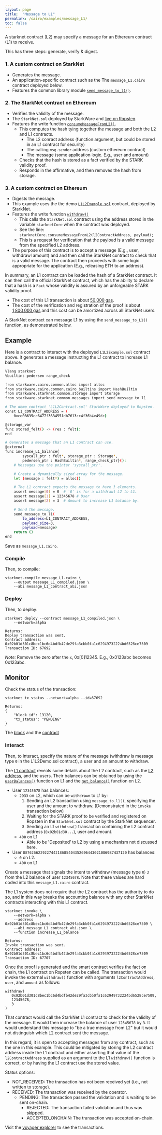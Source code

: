 ```yaml
---
layout: page
title:  "Message to L1"
permalink: /cairo/examples/message_L1/
toc: false
---
```


A starknet contract (L2) may specify a message for an Ethereum contract (L1) to receive.

This has three steps: generate, verify & digest.

### 1. A custom contract on StarkNet

- Generates the message.
- An application-specific contract such as the The `message_L1.cairo` contract deployed below.
- Features the common library module [`send_message_to_l1()`](https://github.com/starkware-libs/cairo-lang/blob/master/src/starkware/starknet/common/messages.cairo).

### 2. The StarkNet contract on Ethereum

- Verifies the validity of the message.
- The `StarkNet.sol` deployed by StarkWare and [live on Ropsten](https://ropsten.etherscan.io/address/0x0d761163e8bdc22fec278fea0c7a95e7b2dfa3c3#code)
- Features the write function [`consumeMessageFromL2()`](https://ropsten.etherscan.io/address/0x0d761163e8bdc22fec278fea0c7a95e7b2dfa3c3#writeContract).
    - This computes the hash tying together the message and both the L2 and L1 contracts.
        - The L2 conract address (function argument, but could be stored in an L1 contract
        for security)
        - The calling `msg.sender` address (custom ethereum contract)
        - The message (some application logic. E.g., user and amount)
    - Checks that the hash is stored as a fact verified by the STARK validity proof.
    - Responds in the affirmative, and then removes the hash from storage.

### 3. A custom contract on Ethereum

- Digests the message.
- This example uses the the demo [`L1L2Example.sol`](https://ropsten.etherscan.io/address/0xce08635cc6477f3634551db7613cc4f36b4e49dc#code)
contract, deployed by StarkNet.
- Features the write function [`withdraw()`](https://ropsten.etherscan.io/address/0xce08635cc6477f3634551db7613cc4f36b4e49dc#writeContract)
    - This calls the `StarkNet.sol` contract using the address stored in the variable
    `starknetCore` when the contract was deployed.
    - See the line: `starknetCore.consumeMessageFromL2(l2ContractAddress, payload);`
    - This is a request for verification that the payload is a valid message from the
    specified L2 address.
- The purpose of this contract is to accept a message (E.g., user, withdrawl amount) and
and then call the StarkNet contract to check that is a valid message. The contract then
proceeds with some logic appropriate for the application (E.g., releasing ETH to an address).


In summary, an L1 contract can be loaded the hash of a StarkNet contract. It can then
call the official StarkNet contract, which has the ability to declare that a hash is
a `Fact` whose validity is assured by an unforgeable STARK validity proof.

- The cost of this L1 transaction is about
[50,000 gas](https://ropsten.etherscan.io/tx/0x12859dd33f925e6547c94215118b802bbb27fe53b6e4f24af9ae931c7d7b2a17).
- The cost of the verification and registration of the proof is about
[1,800,000 gas](https://ropsten.etherscan.io/tx/0x1478bb2bc4398e77d5554de6e1c63cfe096d3d2a1e5ec094c77ed014c77223b6)
and this cost can be amortized across all StarkNet users.

A StarkNet contract can message L1 by using the `send_message_to_L1()` function, as demonstrated
below.

## Example

Here is a contract to interact with the deployed `L1L2Example.sol` contract above.
It generates a message instructing the L1 contract to increase L1 balance.

```sh
%lang starknet
%builtins pedersen range_check

from starkware.cairo.common.alloc import alloc
from starkware.cairo.common.cairo_builtins import HashBuiltin
from starkware.starknet.common.storage import Storage
from starkware.starknet.common.messages import send_message_to_l1

# The demo contract 'L1L2Contract.sol' StarkWare deployed to Ropsten.
const L1_CONTRACT_ADDRESS = (
    0xce08635cc6477f3634551db7613cc4f36b4e49dc)

@storage_var
func stored_felt() -> (res : felt):
end

# Generates a message that an L1 contract can use.
@external
func increase_L1_balance{
        syscall_ptr : felt*, storage_ptr : Storage*,
        pedersen_ptr : HashBuiltin*, range_check_ptr}():
    # Messages use the pointer 'syscall_ptr'.

    # Create a dynamically sized array for the message.
    let (message : felt*) = alloc()

    # The L1 contract expects the message to have 3 elements.
    assert message[0] = 0  # '0' is for a withdrawl L2 to L1.
    assert message[1] = 12345678 # User
    assert message[2] = 3  # Amount to increase L1 balance by.

    # Send the message.
    send_message_to_l1(
        to_address=L1_CONTRACT_ADDRESS,
        payload_size=3,
        payload=message)
    return ()
end
```
Save as `message_L1.cairo`.

### Compile

Then, to compile:
```
starknet-compile message_L1.cairo \
    --output message_L1_compiled.json \
    --abi message_L1_contract_abi.json
```
### Deploy

Then, to deploy:
```
starknet deploy --contract message_L1_compiled.json \
    --network=alpha

Returns:
Deploy transaction was sent.
Contract address: 0x02b01d301c8bec1bc6d4bdfb42de29fa3cbb0fa1c62949732224bd6528ce7509
Transaction ID: 67692
```

*Note:* Remove the zero after the `x`, 0x[0]12345. E.g., 0x0123abc becomes 0x123abc.

## Monitor

Check the status of the transaction:

```
starknet tx_status --network=alpha --id=67692

Returns:
{
    "block_id": 13120,
    "tx_status": "PENDING"
}
```
The [block](https://voyager.online/block/13120) and the
[contract](https://voyager.online/contract/0x2b01d301c8bec1bc6d4bdfb42de29fa3cbb0fa1c62949732224bd6528ce7509#state)

### Interact

Then, to interact, specify the nature of the message (withdraw is message type `0` in
the L1L2Demo.sol contract), a user and an amount to withdraw.

The [L1 contract](https://ropsten.etherscan.io/tx/0x12859dd33f925e6547c94215118b802bbb27fe53b6e4f24af9ae931c7d7b2a17)
reveals some details about the L2 contract, such as the
[L2 address](https://voyager.online/contract/0x5469ab95d459f0759ed907e6e872760fcf668467c92b66f5bcfb4b4d568de55),
and the users. Their balances can be obtained by using the
[`userBalances()`](https://ropsten.etherscan.io/address/0xce08635cc6477f3634551db7613cc4f36b4e49dc#readContract)
function on L1 and the [`get_balance()`](https://voyager.online/contract/0x5469ab95d459f0759ed907e6e872760fcf668467c92b66f5bcfb4b4d568de55#readContract)
function on L2.

- User `12345678` has balances:
    - `2933` on L2, which can be `withdrawn` to L1 by:
        1. Sending an L2 transaction using `message_to_l1()`, specifying
        the user and the amount to withdraw.
        (Demonstrated in the `invoke` transaction below)
        2. Waiting for the STARK proof to be verified and registered on Ropsten
        in the `StarkNet.sol` contract by the StarkNet sequencer.
        3. Sending an L1 `withdraw()` transaction containing the
        L2 contract address (`0x02b01d30...`), user and amount.
    - `400` on L1
        - Able to be 'Deposited' to L2 by using a mechanism not discussed here.
- User `887626622922744218685404352696443021086987437120` has balances:
    - `0` on L2.
    - `400` on L1


Create a message that signals the intent to withdraw (message type `0`) `3`
from the L2 balance of user `12345678`. Note that these values are hard coded
into this `message_L1.cairo` contract.

The L1 system does not require that the L2 contract has the authority to do so,
and in this way breaks the accounting balance with any other StarkNet contracts
interacting with this L1 contract.

```
starknet invoke \
    --network=alpha \
    --address 0x02b01d301c8bec1bc6d4bdfb42de29fa3cbb0fa1c62949732224bd6528ce7509 \
    --abi message_L1_contract_abi.json \
    --function increase_L1_balance

Returns:
Invoke transaction was sent.
Contract address: 0x02b01d301c8bec1bc6d4bdfb42de29fa3cbb0fa1c62949732224bd6528ce7509
Transaction ID: 67707
```

Once the proof is generated and the smart contract verifies the fact on chain,
the L1 contract on Ropsten can be called. The transaction would invoke
the external `withdraw()` function with arguments `l2ContractAddress`, `user`, and `amount`
as follows:

```
withdraw(
   0x02b01d301c8bec1bc6d4bdfb42de29fa3cbb0fa1c62949732224bd6528ce7509,
   12345678,
   3
)
```

That contract would call the
StarkNet L1 contract to check for the validity of the message. It would then increase
the balance of user `12345678` by `3`. It would understand this message to "be a true message
from L2" but it would not distinguish which L2 contract sent the message.

In this regard,
it is open to accepting messages from any contract, such as the one in this example.
This could be mitigated by storing the L2 contract address inside the L1 contract and
either asserting that value of the `l2ContractAddress` supplied as an argument to the L1
`withdraw()` function is correct, or by having the L1 contract use the stored value.

Status options:

- NOT_RECEIVED: The transaction has not been received yet (i.e., not written to storage).
- RECEIVED: The transaction was received by the operator.
    - PENDING: The transaction passed the validation and is waiting to be sent on-chain.
        - REJECTED: The transaction failed validation and thus was skipped.
        - ACCEPTED_ONCHAIN: The transaction was accepted on-chain.


Visit the [voyager explorer](https://voyager.online/) to see the transactions.